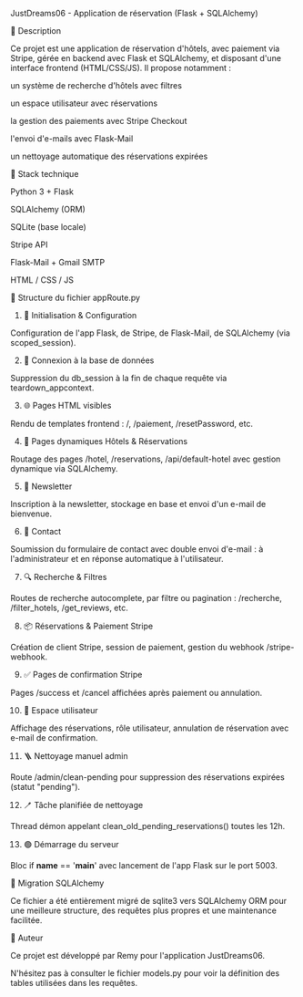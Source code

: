 JustDreams06 - Application de réservation (Flask + SQLAlchemy)

🚀 Description

Ce projet est une application de réservation d'hôtels, avec paiement via Stripe, gérée en backend avec Flask et SQLAlchemy, et disposant d'une interface frontend (HTML/CSS/JS). Il propose notamment :

un système de recherche d'hôtels avec filtres

un espace utilisateur avec réservations

la gestion des paiements avec Stripe Checkout

l'envoi d'e-mails avec Flask-Mail

un nettoyage automatique des réservations expirées

🔧 Stack technique

Python 3 + Flask

SQLAlchemy (ORM)

SQLite (base locale)

Stripe API

Flask-Mail + Gmail SMTP

HTML / CSS / JS

🔹 Structure du fichier appRoute.py

1. 🚀 Initialisation & Configuration

Configuration de l'app Flask, de Stripe, de Flask-Mail, de SQLAlchemy (via scoped_session).

2. 🔧 Connexion à la base de données

Suppression du db_session à la fin de chaque requête via teardown_appcontext.

3. 🌐 Pages HTML visibles

Rendu de templates frontend : /, /paiement, /resetPassword, etc.

4. 🏨 Pages dynamiques Hôtels & Réservations

Routage des pages /hotel, /reservations, /api/default-hotel avec gestion dynamique via SQLAlchemy.

5. 📧 Newsletter

Inscription à la newsletter, stockage en base et envoi d'un e-mail de bienvenue.

6. 💬 Contact

Soumission du formulaire de contact avec double envoi d'e-mail : à l'administrateur et en réponse automatique à l'utilisateur.

7. 🔍 Recherche & Filtres

Routes de recherche autocomplete, par filtre ou pagination : /recherche, /filter_hotels, /get_reviews, etc.

8. 📦 Réservations & Paiement Stripe

Création de client Stripe, session de paiement, gestion du webhook /stripe-webhook.

9. ✅ Pages de confirmation Stripe

Pages /success et /cancel affichées après paiement ou annulation.

10. 👤 Espace utilisateur

Affichage des réservations, rôle utilisateur, annulation de réservation avec e-mail de confirmation.

11. 🪜 Nettoyage manuel admin

Route /admin/clean-pending pour suppression des réservations expirées (statut "pending").

12. 🪥 Tâche planifiée de nettoyage

Thread démon appelant clean_old_pending_reservations() toutes les 12h.

13. 🟢 Démarrage du serveur

Bloc if __name__ == '__main__' avec lancement de l'app Flask sur le port 5003.

🔄 Migration SQLAlchemy

Ce fichier a été entièrement migré de sqlite3 vers SQLAlchemy ORM pour une meilleure structure, des requêtes plus propres et une maintenance facilitée.

🌟 Auteur

Ce projet est développé par Remy pour l'application JustDreams06.

N'hésitez pas à consulter le fichier models.py pour voir la définition des tables utilisées dans les requêtes.

